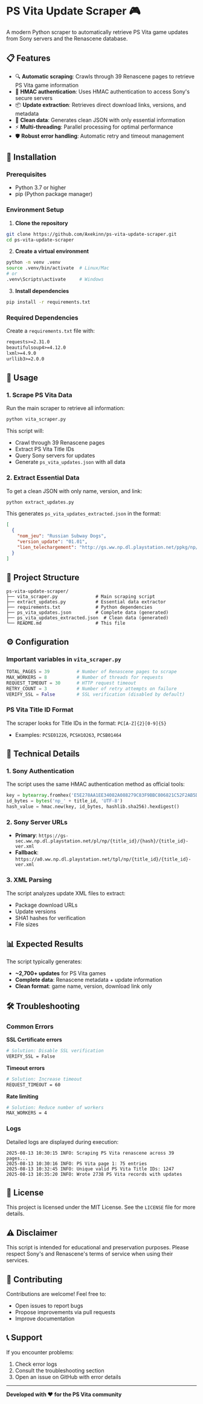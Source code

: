 # PS Vita Update Scraper 🎮

A modern Python scraper to automatically retrieve PS Vita game updates from Sony servers and the Renascene database.

## 📋 Features

- 🔍 **Automatic scraping**: Crawls through 39 Renascene pages to retrieve PS Vita game information
- 🔐 **HMAC authentication**: Uses HMAC authentication to access Sony's secure servers
- 📦 **Update extraction**: Retrieves direct download links, versions, and metadata
- 🧹 **Clean data**: Generates clean JSON with only essential information
- ⚡ **Multi-threading**: Parallel processing for optimal performance
- 🛡️ **Robust error handling**: Automatic retry and timeout management

## 🚀 Installation

### Prerequisites

- Python 3.7 or higher
- pip (Python package manager)

### Environment Setup

1. **Clone the repository**
```bash
git clone https://github.com/Axekinn/ps-vita-update-scraper.git
cd ps-vita-update-scraper
```

2. **Create a virtual environment**
```bash
python -m venv .venv
source .venv/bin/activate  # Linux/Mac
# or
.venv\Scripts\activate     # Windows
```

3. **Install dependencies**
```bash
pip install -r requirements.txt
```

### Required Dependencies

Create a `requirements.txt` file with:
```txt
requests>=2.31.0
beautifulsoup4>=4.12.0
lxml>=4.9.0
urllib3>=2.0.0
```

## 📖 Usage

### 1. Scrape PS Vita Data

Run the main scraper to retrieve all information:

```bash
python vita_scraper.py
```

This script will:
- Crawl through 39 Renascene pages
- Extract PS Vita Title IDs
- Query Sony servers for updates
- Generate `ps_vita_updates.json` with all data

### 2. Extract Essential Data

To get a clean JSON with only name, version, and link:

```bash
python extract_updates.py
```

This generates `ps_vita_updates_extracted.json` in the format:
```json
[
  {
    "nom_jeu": "Russian Subway Dogs",
    "version_update": "01.01",
    "lien_telechargement": "http://gs.ww.np.dl.playstation.net/ppkg/np/PCSE01226/..."
  }
]
```

## 📁 Project Structure

```
ps-vita-update-scraper/
├── vita_scraper.py              # Main scraping script
├── extract_updates.py           # Essential data extractor
├── requirements.txt             # Python dependencies
├── ps_vita_updates.json         # Complete data (generated)
├── ps_vita_updates_extracted.json  # Clean data (generated)
└── README.md                    # This file
```

## ⚙️ Configuration

### Important variables in `vita_scraper.py`

```python
TOTAL_PAGES = 39          # Number of Renascene pages to scrape
MAX_WORKERS = 8           # Number of threads for requests
REQUEST_TIMEOUT = 30      # HTTP request timeout
RETRY_COUNT = 3           # Number of retry attempts on failure
VERIFY_SSL = False        # SSL verification (disabled by default)
```

### PS Vita Title ID Format

The scraper looks for Title IDs in the format: `PC[A-Z]{2}[0-9]{5}`
- Examples: `PCSE01226`, `PCSH10263`, `PCSB01464`

## 🔧 Technical Details

### 1. Sony Authentication

The script uses the same HMAC authentication method as official tools:

```python
key = bytearray.fromhex('E5E278AA1EE34082A088279C83F9BBC806821C52F2AB5D2B4ABD995450355114')
id_bytes = bytes('np_' + title_id, 'UTF-8')
hash_value = hmac.new(key, id_bytes, hashlib.sha256).hexdigest()
```

### 2. Sony Server URLs

- **Primary**: `https://gs-sec.ww.np.dl.playstation.net/pl/np/{title_id}/{hash}/{title_id}-ver.xml`
- **Fallback**: `https://a0.ww.np.dl.playstation.net/tpl/np/{title_id}/{title_id}-ver.xml`

### 3. XML Parsing

The script analyzes update XML files to extract:
- Package download URLs
- Update versions
- SHA1 hashes for verification
- File sizes

## 📊 Expected Results

The script typically generates:
- **~2,700+ updates** for PS Vita games
- **Complete data**: Renascene metadata + update information
- **Clean format**: game name, version, download link only

## 🛠️ Troubleshooting

### Common Errors

**SSL Certificate errors**
```bash
# Solution: Disable SSL verification
VERIFY_SSL = False
```

**Timeout errors**
```bash
# Solution: Increase timeout
REQUEST_TIMEOUT = 60
```

**Rate limiting**
```bash
# Solution: Reduce number of workers
MAX_WORKERS = 4
```

### Logs

Detailed logs are displayed during execution:
```
2025-08-13 10:30:15 INFO: Scraping PS Vita renascene across 39 pages...
2025-08-13 10:30:16 INFO: PS Vita page 1: 75 entries
2025-08-13 10:32:45 INFO: Unique valid PS Vita Title IDs: 1247
2025-08-13 10:35:20 INFO: Wrote 2738 PS Vita records with updates
```

## 📝 License

This project is licensed under the MIT License. See the `LICENSE` file for more details.

## ⚠️ Disclaimer

This script is intended for educational and preservation purposes. Please respect Sony's and Renascene's terms of service when using their services.

## 🤝 Contributing

Contributions are welcome! Feel free to:
- Open issues to report bugs
- Propose improvements via pull requests
- Improve documentation

## 📞 Support

If you encounter problems:
1. Check error logs
2. Consult the troubleshooting section
3. Open an issue on GitHub with error details

---

**Developed with ❤️ for the PS Vita community**

